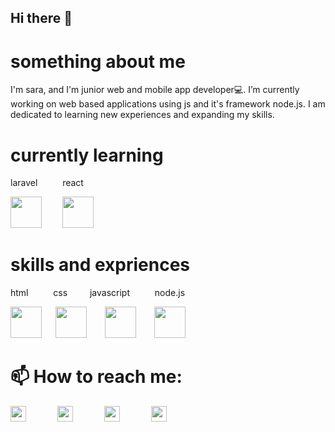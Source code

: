 ## Hi there 👋

<h1>something about me</h1>
I'm sara, and I'm junior web and mobile app developer💻. I’m currently working on web based applications using js and it's framework node.js. I am dedicated to learning new experiences and expanding my skills.

<h1>currently learning</h1>

<p>laravel &emsp; &emsp; react</p><img src="https://github.com/user-attachments/assets/3c7ac5a8-6f04-40c0-9812-808391204fb2" width="50px" height="50px"/> &emsp; &ensp; <img src="https://github.com/user-attachments/assets/decc54f4-561c-4dd5-b2a0-bd25bb151de1" width="50px" height="50px"/>



<h1> skills and expriences</h1>
<p>html &emsp; &emsp; css &emsp; &emsp;javascript &emsp; &emsp; node.js</p> <img src="https://github.com/user-attachments/assets/b47bd404-f046-4708-95d4-34fd4cf18a84" width="50px" height="50px"/> &emsp;  <img src="https://github.com/user-attachments/assets/51963e13-86bb-40c4-ab20-aa76244f055c" width="50px" height="50px"/>  &emsp;  &ensp;<img src="https://github.com/user-attachments/assets/605e5800-dbed-468b-a3d8-f11991c0605f" width="50px" height="50px"/> &emsp;  &ensp;<img src="https://github.com/user-attachments/assets/4b37ce40-fa07-40e2-9437-34b3cf763a16" width="50px" height="50px"/> 

<h1> 📫 How to reach me:</h1>
<a href="linkedin.com/in/sara-mersha"><img src="https://github.com/user-attachments/assets/e6ed894e-070f-4357-bfdb-9dca11766bbc" width="25px" height="25px"/></a>&emsp; &emsp; &emsp;<a href="https://t.me/Libethiopia"><img src="https://github.com/user-attachments/assets/98324e14-8b68-4a15-be31-7627b718f780" width="25px" height="25px"/></a>&emsp; &emsp; &emsp;<a href="https://www.instagram.com/sara_mersha_?igsh=NmM5cWllMDhna3J5"><img src="https://github.com/user-attachments/assets/998c7101-f12f-4f31-b1e1-5b57bf687d4b" width="25px" height="25px"/></a>&emsp; &emsp; &emsp;<a href="saramersha27@gmail.com"><img src="https://github.com/user-attachments/assets/cc44f2e8-cb87-41d5-ab52-92bcc3ca10b8" width="25px" height="25px"/></a>


